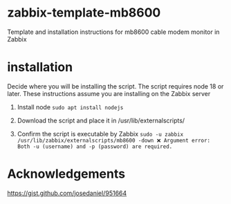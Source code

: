 # zabbix-template-mb8600

Template and installation instructions for mb8600 cable modem monitor in Zabbix

# installation

Decide where you will be installing the script. The script requires node 18 or later.
These instructions assume you are installing on the Zabbix server

1. Install node
   `sudo apt install nodejs`

2. Download the script and place it in /usr/lib/externalscripts/

3. Confirm the script is executable by Zabbix
   `sudo -u zabbix /usr/lib/zabbix/externalscripts/mb8600 -down
❌ Argument error: Both -u (username) and -p (password) are required.`

# Acknowledgements

https://gist.github.com/josedaniel/951664
